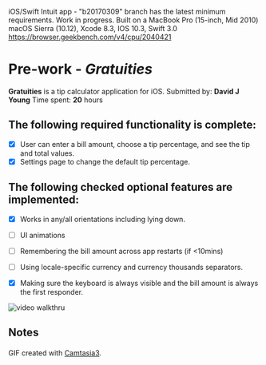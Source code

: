 iOS/Swift Intuit app - "b20170309" branch has the latest minimum requirements. Work in progress.
Built on a MacBook Pro (15-inch, Mid 2010) macOS Sierra (10.12), Xcode 8.3, IOS 10.3, Swift 3.0 https://browser.geekbench.com/v4/cpu/2040421
# Pre-work - *Gratuities*
**Gratuities** is a tip calculator application for iOS.
Submitted by: **David J Young**
Time spent: **20** hours
## The following **required** functionality is complete:
* [x] User can enter a bill amount, choose a tip percentage, and see the tip and total values.
* [x] Settings page to change the default tip percentage.

## The following checked **optional** features are implemented:
* [x] Works in any/all orientations including lying down.
* [ ] UI animations
* [ ] Remembering the bill amount across app restarts (if <10mins)
* [ ] Using locale-specific currency and currency thousands separators.
* [x] Making sure the keyboard is always visible and the bill amount is always the first responder. 


![video walkthru](http://davidjyoung.com/cmg/tippy6.gif)
## Notes
GIF created with [Camtasia3](https://www.techsmith.com/).
　

